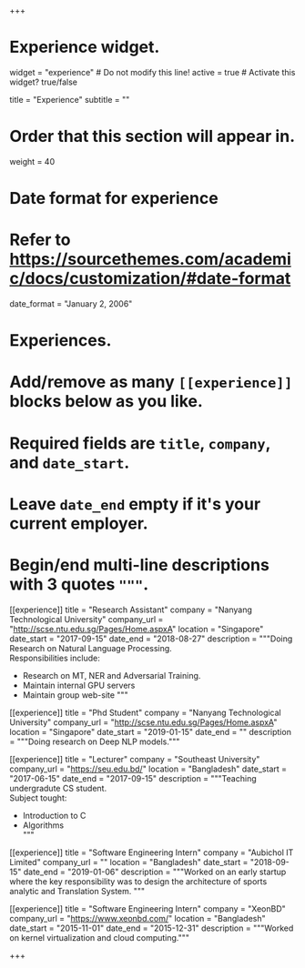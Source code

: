 +++
# Experience widget.
widget = "experience"  # Do not modify this line!
active = true  # Activate this widget? true/false

title = "Experience"
subtitle = ""

# Order that this section will appear in.
weight = 40

# Date format for experience
#   Refer to https://sourcethemes.com/academic/docs/customization/#date-format
date_format = "January 2, 2006"

# Experiences.
#   Add/remove as many `[[experience]]` blocks below as you like.
#   Required fields are `title`, `company`, and `date_start`.
#   Leave `date_end` empty if it's your current employer.
#   Begin/end multi-line descriptions with 3 quotes `"""`.
[[experience]]
  title = "Research Assistant"
  company = "Nanyang Technological University"
  company_url = "http://scse.ntu.edu.sg/Pages/Home.aspxA"
  location = "Singapore"
  date_start = "2017-09-15"
  date_end = "2018-08-27"
  description = """Doing Research on Natural Language Processing.<br>
  Responsibilities include:<br>
  * Research on MT, NER and Adversarial Training.<br>
  * Maintain internal GPU servers<br>
  * Maintain group web-site
  """

[[experience]]
  title = "Phd Student"
  company = "Nanyang Technological University"
  company_url = "http://scse.ntu.edu.sg/Pages/Home.aspxA"
  location = "Singapore"
  date_start = "2019-01-15"
  date_end = ""
  description = """Doing research on Deep NLP models."""

[[experience]]
  title = "Lecturer"
  company = "Southeast University"
  company_url = "https://seu.edu.bd/"
  location = "Bangladesh"
  date_start = "2017-06-15"
  date_end = "2017-09-15"
  description = """Teaching undergradute CS student.<br>
  Subject tought:<br>
  * Introduction to C <br>
  * Algorithms <br>
  """

[[experience]]
  title = "Software Engineering Intern"
  company = "Aubichol IT Limited"
  company_url = ""
  location = "Bangladesh"
  date_start = "2018-09-15"
  date_end = "2019-01-06"
  description = """Worked on an early startup where the key responsibility was to design the architecture of sports analytic and Translation System.
  """

[[experience]]
  title = "Software Engineering Intern"
  company = "XeonBD"
  company_url = "https://www.xeonbd.com/"
  location = "Bangladesh"
  date_start = "2015-11-01"
  date_end = "2015-12-31"
  description = """Worked on kernel virtualization and cloud computing."""

+++
